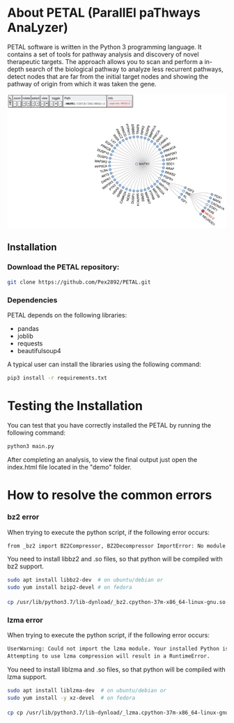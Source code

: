 # About PETAL (ParallEl paThways AnaLyzer)

PETAL software is written in the Python 3 programming language. It contains a set of tools for pathway analysis and discovery of novel therapeutic targets. The approach allows you to scan and perform a in-depth search of the biological pathway to analyze less recurrent pathways, detect nodes that are far from the initial target nodes and showing the pathway of origin from which it was taken the gene.

![welcome-page](https://github.com/Pex2892/PETAL/blob/master/gui.png)


## Installation

### Download the PETAL repository:

```bash
git clone https://github.com/Pex2892/PETAL.git
```

### Dependencies

PETAL depends on the following libraries:

*   pandas
*   joblib
*   requests
*   beautifulsoup4

A typical user can install the libraries using the following command:

``` bash
pip3 install -r requirements.txt
```

# Testing the Installation

You can test that you have correctly installed the PETAL 
by running the following command:

```bash
python3 main.py
```
After completing an analysis, to view the final output just open the index.html file located in the "demo" folder.


# How to resolve the common errors

### bz2 error 
When trying to execute the python script, if the following error occurs:

```bash
from _bz2 import BZ2Compressor, BZ2Decompressor ImportError: No module named '_bz2'
```

You need to install libbz2 and .so files, so that python will be compiled with bz2 support.
```bash
sudo apt install libbz2-dev  # on ubuntu/debian or
sudo yum install bzip2-devel # on fedora

cp /usr/lib/python3.7/lib-dynload/_bz2.cpython-37m-x86_64-linux-gnu.so  /usr/local/lib/python3.7/
```

### lzma error 
When trying to execute the python script, if the following error occurs:

```bash
UserWarning: Could not import the lzma module. Your installed Python is incomplete. 
Attempting to use lzma compression will result in a RuntimeError.
```

You need to install liblzma and .so files, so that python will be compiled with lzma support.
```bash
sudo apt install liblzma-dev  # on ubuntu/debian or
sudo yum install -y xz-devel  # on fedora

cp cp /usr/lib/python3.7/lib-dynload/_lzma.cpython-37m-x86_64-linux-gnu.so /usr/local/lib/python3.7/
```


